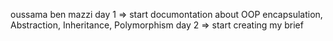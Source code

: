 oussama ben mazzi 
day 1 => start documontation about OOP encapsulation, Abstraction, Inheritance, Polymorphism
day 2 => start creating my brief